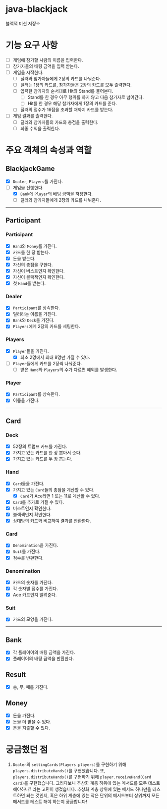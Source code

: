 # java-blackjack
블랙잭 미션 저장소

# 기능 요구 사항
- [ ] 게임에 참가할 사람의 이름을 입력한다.
- [ ] 참가자들의 배팅 금액을 입력 받는다.
- [ ] 게임을 시작한다.
  - [ ] 딜러와 참가자들에게 2장의 카드를 나눠준다.
  - [ ] 딜러는 1장의 카드를, 참가자들은 2장의 카드를 모두 출력한다.
  - [ ] 입력한 참가자의 순서대로 Hit와 Stand를 물어본다.
    - [ ] Stand를 한 경우 아무 행위를 하지 않고 다음 참가자로 넘어간다.
    - [ ] Hit를 한 경우 해당 참가자에게 1장의 카드를 준다.
  - [ ] 딜러의 점수가 16점을 초과할 때까지 카드를 받는다.
- [ ] 게임 결과를 출력한다.
  - [ ] 딜러와 참가자들의 카드와 총점을 출력한다.
  - [ ] 최종 수익을 출력한다.

# 주요 객체의 속성과 역할
## BlackjackGame
- [x] `Dealer`, `Players`를 가진다.
- [ ] 게임을 진행한다.
  - [x] `Bank`에 `Player`의 배팅 금액을 저장한다.
  - [ ] 딜러와 참가자들에게 2장의 카드를 나눠준다.

---

## Participant
### Participant
- [x] `Hand`와 `Money`를 가진다.
- [x] 카드를 한 장 받는다.
- [x] 돈을 받는다.
- [x] 자신의 총점을 구한다.
- [x] 자신이 버스트인지 확인한다.
- [x] 자신이 블랙잭인지 확인한다.
- [x] 첫 `Hand`를 받는다.

### Dealer
- [x] `Participant`를 상속한다.
- [x] 딜러라는 이름을 가진다.
- [x] `Bank`와 `Deck`을 가진다.
- [x] `Players`에게 2장의 카드를 세팅한다.

### Players
- [x] `Player`들을 가진다.
  - [x] 최소 2명에서 최대 8명만 가질 수 있다.
- [ ] `Player`들에게 카드를 2장씩 나눠준다.
  - [ ] 받은 `Hand`와 `Players`의 수가 다르면 예외를 발생한다.

### Player
- [x] `Participant`를 상속한다.
- [x] 이름을 가진다.

---
## Card
### Deck
- [x] 52장의 트럼프 카드를 가진다.
- [x] 가지고 있는 카드를 한 장 뽑아서 준다.
- [x] 가지고 있는 카드를 두 장 뽑는다.

### Hand
- [x] `Card`들을 가진다.
- [x] 가지고 있는 `Card`들의 총점을 계산할 수 있다.
  - [x] `Card`가 Ace라면 1 또는 11로 계산할 수 있다.
- [x] `Card`를 추가로 가질 수 있다.
- [x] 버스트인지 확인한다.
- [x] 블랙잭인지 확인한다.
- [x] 상대방의 카드와 비교하여 결과를 반환한다.

### Card
- [x] `Denomination`을 가진다.
- [x] `Suit`를 가진다.
- [x] 점수를 반환한다.

### Denomination
- [x] 카드의 숫자를 가진다.
- [x] 각 숫자별 점수를 가진다.
- [x] Ace 카드인지 알려준다.

### Suit
- [x] 카드의 모양을 가진다.

---

## Bank
- [x] 각 플레이어의 배팅 금액을 가진다.
- [x] 플레이어의 배팅 금액을 반환한다.

## Result
- [x] 승, 무, 패를 가진다.

## Money
- [x] 돈을 가진다.
- [x] 돈을 더 받을 수 있다.
- [x] 돈을 지출할 수 있다.

# 궁금했던 점
1. `Dealer`의 `settingCards(Players players)`를 구현하기 위해 `players.distributeHands()`를 구현했습니다. 또, `players.distributeHands()`를 구현하기 위해 `player.receiveHand(Card card)`를 구현했습니다. 그러다보니 추상화 계층 하위에 있는 메서드를 모두 테스트해야하나? 라는 고민이 생겼습니다. 추상화 계층 상위에 있는 메서드 하나만을 테스트하면 되는 것인지, 혹은 하위 계층에 있는 작은 단위의 메서드부터 상위까지 모든 메서드를 테스트 해야 하는지 궁금합니다! 
